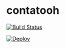 # contatooh

[![Build Status](https://app.travis-ci.com/DaniloRomano/contatooh.svg?branch=master)](https://app.travis-ci.com/DaniloRomano/contatooh)

[![Deploy](https://github.com/DaniloRomano/contatooh/actions/workflows/deploy.yml/badge.svg)](https://github.com/DaniloRomano/contatooh/actions/workflows/deploy.yml)
